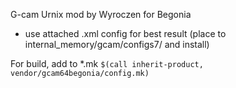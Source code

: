 G-cam Urnix mod by Wyroczen for Begonia
 * use attached .xml config for best result (place to internal_memory/gcam/configs7/ and install)

For build, add to *.mk
```$(call inherit-product, vendor/gcam64begonia/config.mk)```
